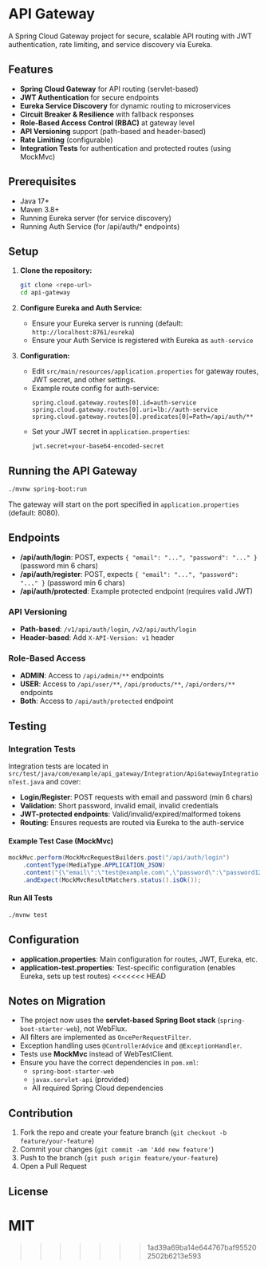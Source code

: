 # API Gateway

A Spring Cloud Gateway project for secure, scalable API routing with JWT authentication, rate limiting, and service discovery via Eureka.

## Features
- **Spring Cloud Gateway** for API routing (servlet-based)
- **JWT Authentication** for secure endpoints
- **Eureka Service Discovery** for dynamic routing to microservices
- **Circuit Breaker & Resilience** with fallback responses
- **Role-Based Access Control (RBAC)** at gateway level
- **API Versioning** support (path-based and header-based)
- **Rate Limiting** (configurable)
- **Integration Tests** for authentication and protected routes (using MockMvc)

## Prerequisites
- Java 17+
- Maven 3.8+
- Running Eureka server (for service discovery)
- Running Auth Service (for /api/auth/* endpoints)

## Setup
1. **Clone the repository:**
   ```bash
   git clone <repo-url>
   cd api-gateway
   ```
2. **Configure Eureka and Auth Service:**
   - Ensure your Eureka server is running (default: `http://localhost:8761/eureka`)
   - Ensure your Auth Service is registered with Eureka as `auth-service`

3. **Configuration:**
   - Edit `src/main/resources/application.properties` for gateway routes, JWT secret, and other settings.
   - Example route config for auth-service:
     ```properties
     spring.cloud.gateway.routes[0].id=auth-service
     spring.cloud.gateway.routes[0].uri=lb://auth-service
     spring.cloud.gateway.routes[0].predicates[0]=Path=/api/auth/**
     ```
   - Set your JWT secret in `application.properties`:
     ```properties
     jwt.secret=your-base64-encoded-secret
     ```

## Running the API Gateway
```bash
./mvnw spring-boot:run
```
The gateway will start on the port specified in `application.properties` (default: 8080).

## Endpoints
- **/api/auth/login**: POST, expects `{ "email": "...", "password": "..." }` (password min 6 chars)
- **/api/auth/register**: POST, expects `{ "email": "...", "password": "..." }` (password min 6 chars)
- **/api/auth/protected**: Example protected endpoint (requires valid JWT)

### API Versioning
- **Path-based**: `/v1/api/auth/login`, `/v2/api/auth/login`
- **Header-based**: Add `X-API-Version: v1` header

### Role-Based Access
- **ADMIN**: Access to `/api/admin/**` endpoints
- **USER**: Access to `/api/user/**`, `/api/products/**`, `/api/orders/**` endpoints
- **Both**: Access to `/api/auth/protected` endpoint

## Testing
### Integration Tests
Integration tests are located in `src/test/java/com/example/api_gateway/Integration/ApiGatewayIntegrationTest.java` and cover:
- **Login/Register**: POST requests with email and password (min 6 chars)
- **Validation**: Short password, invalid email, invalid credentials
- **JWT-protected endpoints**: Valid/invalid/expired/malformed tokens
- **Routing**: Ensures requests are routed via Eureka to the auth-service

#### Example Test Case (MockMvc)
```java
mockMvc.perform(MockMvcRequestBuilders.post("/api/auth/login")
    .contentType(MediaType.APPLICATION_JSON)
    .content("{\"email\":\"test@example.com\",\"password\":\"password123\"}"))
    .andExpect(MockMvcResultMatchers.status().isOk());
```

#### Run All Tests
```bash
./mvnw test
```

## Configuration
- **application.properties**: Main configuration for routes, JWT, Eureka, etc.
- **application-test.properties**: Test-specific configuration (enables Eureka, sets up test routes)
<<<<<<< HEAD

## Notes on Migration
- The project now uses the **servlet-based Spring Boot stack** (`spring-boot-starter-web`), not WebFlux.
- All filters are implemented as `OncePerRequestFilter`.
- Exception handling uses `@ControllerAdvice` and `@ExceptionHandler`.
- Tests use **MockMvc** instead of WebTestClient.
- Ensure you have the correct dependencies in `pom.xml`:
  - `spring-boot-starter-web`
  - `javax.servlet-api` (provided)
  - All required Spring Cloud dependencies

## Contribution
1. Fork the repo and create your feature branch (`git checkout -b feature/your-feature`)
2. Commit your changes (`git commit -am 'Add new feature'`)
3. Push to the branch (`git push origin feature/your-feature`)
4. Open a Pull Request

## License
MIT 
=======
>>>>>>> 1ad39a69ba14e644767baf955202502b6213e593
